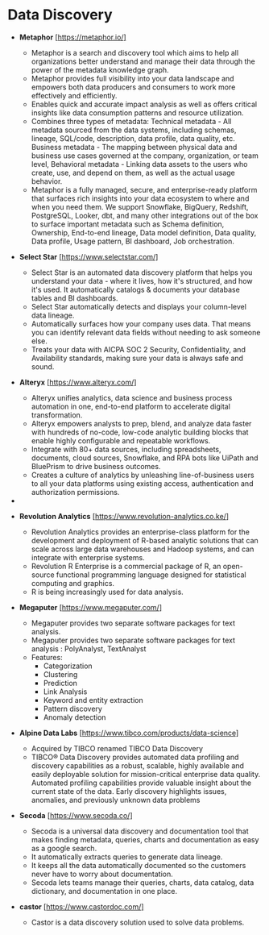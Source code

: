 # Data Discovery

- **Metaphor** [https://metaphor.io/]
  - Metaphor is a search and discovery tool which aims to help all organizations better understand and manage their data through the power of the metadata knowledge graph.  
  - Metaphor provides full visibility into your data landscape and empowers both data producers and consumers to work more effectively and efficiently.
  - Enables quick and accurate impact analysis as well as offers critical insights like data consumption patterns and resource utilization.
  - Combines three types of metadata: Technical metadata - All metadata sourced from the data systems, including schemas, lineage, SQL/code, description, data profile, data quality, etc. Business metadata - The mapping between physical data and business use cases governed at the company, organization, or team level,    Behavioral metadata - Linking data assets to the users who create, use, and depend on them, as well as the actual usage behavior.
  - Metaphor is a fully managed, secure, and enterprise-ready platform that surfaces rich insights into your data ecosystem to where and when you need them. We support Snowflake, BigQuery, Redshift, PostgreSQL, Looker, dbt, and many other integrations out of the box to surface important metadata such as Schema definition, Ownership, End-to-end lineage, Data model definition, Data quality, Data profile, Usage pattern, BI dashboard, Job orchestration.

- **Select Star** [https://www.selectstar.com/]
  - Select Star is an automated data discovery platform that helps you understand your data - where it lives, how it's structured, and how it's used. It automatically catalogs & documents your database tables and BI dashboards.
  - Select Star automatically detects and displays your column-level data lineage.
  - Automatically surfaces how your company uses data. That means you can identify relevant data fields without needing to ask someone else.
  - Treats your data with AICPA SOC 2 Security, Confidentiality, and Availability standards, making sure your data is always safe and sound.

- **Alteryx** [https://www.alteryx.com/]
  - Alteryx unifies analytics, data science and business process automation in one, end-to-end platform to accelerate digital transformation.
  - Alteryx empowers analysts to prep, blend, and analyze data faster with hundreds of no-code, low-code analytic building blocks that enable highly configurable and repeatable workflows.
  - Integrate with 80+ data sources, including spreadsheets, documents, cloud sources, Snowflake, and RPA bots like UiPath and BluePrism to drive business outcomes.
  - Creates a culture of analytics by unleashing line-of-business users to all your data platforms using existing access, authentication and authorization permissions.
-
- **Revolution Analytics** [https://www.revolution-analytics.co.ke/]
  - Revolution Analytics provides an enterprise-class platform for the development and deployment of R-based analytic solutions that can scale across large data warehouses and Hadoop systems, and can integrate with enterprise systems.
  - Revolution R Enterprise is a commercial package of R, an open-source functional programming language designed for statistical computing and graphics.
  - R is being increasingly used for data analysis.
  
- **Megaputer** [https://www.megaputer.com/]
  - Megaputer provides two separate software packages for text analysis.
  - Megaputer provides two separate software packages for text analysis : PolyAnalyst, TextAnalyst
  - Features:
    - Categorization
    - Clustering
    - Prediction
    - Link Analysis
    - Keyword and entity extraction
    - Pattern discovery
    - Anomaly detection

- **Alpine Data Labs** [https://www.tibco.com/products/data-science]
  - Acquired by TIBCO renamed TIBCO Data Discovery
  - TIBCO® Data Discovery provides automated data profiling and discovery capabilities as a robust, scalable, highly available and easily deployable solution for mission-critical enterprise data quality. Automated profiling capabilities provide valuable insight about the current state of the data. Early discovery highlights issues, anomalies, and previously unknown data problems

- **Secoda** [https://www.secoda.co/]
  - Secoda is a universal data discovery and documentation tool that makes finding metadata, queries, charts and documentation as easy as a google search.
  - It automatically extracts queries to generate data lineage.
  - It keeps all the data automatically documented so the customers never have to worry about documentation.
  - Secoda lets teams manage their queries, charts, data catalog, data dictionary, and documentation in one place.

- **castor** [https://www.castordoc.com/]
  - Castor is a data discovery solution used to solve data problems.
  